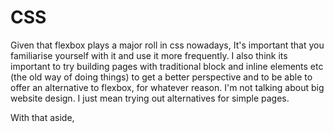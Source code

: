 # CSS
Given that flexbox plays a major roll in css nowadays, It's important that you familiarise yourself with it and use it more frequently.
I also think its important to try building pages with traditional block and inline elements etc (the old way of doing things) to get a better perspective and to be able to offer an alternative to flexbox, for whatever reason. 
I'm not talking about big website design. I just mean trying out alternatives for simple pages.

With that aside, 

